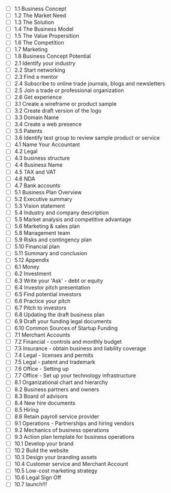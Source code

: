 - [ ] 1.1 Business Concept
- [ ] 1.2 The Market Need
- [ ] 1.3 The Solution
- [ ] 1.4 The Business Model
- [ ] 1.5 The Value Propersition
- [ ] 1.6 The Competition
- [ ] 1.7 Marketing
- [ ] 1.8 Business Concept Potential
- [ ] 2.1 Identify your industry
- [ ] 2.2 Start networking
- [ ] 2.3 Find a mentor
- [ ] 2.4 Subscribe to online trade journals, blogs and newsletters
- [ ] 2.5 Join a trade or professional organization
- [ ] 2.6 Get experience
- [ ] 3.1 Create a wireframe or product sample
- [ ] 3.2 Create draft version of the logo
- [ ] 3.3 Domain Name
- [ ] 3.4 Create a web presence
- [ ] 3.5 Patents
- [ ] 3.6 Identify test group to review sample product or service
- [ ] 4.1 Name Your Accountant
- [ ] 4.2 Legal
- [ ] 4.3 business structure
- [ ] 4.4 Business Name
- [ ] 4.5 TAX and VAT
- [ ] 4.6 NDA
- [ ] 4.7 Bank accounts
- [ ] 5.1 Business Plan Overview
- [ ] 5.2 Executive summary
- [ ] 5.3 Vision statement
- [ ] 5.4 Industry and company description
- [ ] 5.5 Market analysis and competitive advantage
- [ ] 5.6 Marketing & sales plan
- [ ] 5.8 Management team
- [ ] 5.9 Risks and contingency plan
- [ ] 5.10 Financial plan
- [ ] 5.11 Summary and conclusion
- [ ] 5.12 Appendix
- [ ] 6.1 Money
- [ ] 6.2 Investment
- [ ] 6.3 Write your 'Ask' - debt or equity
- [ ] 6.4 Investor pitch presentation
- [ ] 6.5 Find potential investors
- [ ] 6.6 Practice your pitch
- [ ] 6.7 Pitch to investors
- [ ] 6.8 Updating the draft business plan
- [ ] 6.9 Draft your funding legal documents
- [ ] 6.10 Common Sources of Startup Funding
- [ ] 7.1 Merchant Accounts
- [ ] 7.2 Financial - controls and monthly budget
- [ ] 7.3 Insurance - obtain business and liability coverage
- [ ] 7.4 Legal - licenses and permits
- [ ] 7.5 Legal - patent and trademark
- [ ] 7.6 Office - Setting up
- [ ] 7.7 Office - Set up your technology infrastructure
- [ ] 8.1 Organizational chart and hierarchy
- [ ] 8.2 Business partners and owners
- [ ] 8.3 Board of advisors
- [ ] 8.4 New hire documents
- [ ] 8.5 Hiring
- [ ] 8.6 Retain payroll service provider
- [ ] 9.1 Operations - Partnerships and hiring vendors
- [ ] 9.2 Mechanics of business operations
- [ ] 9.3 Action plan template for business operations
- [ ] 10.1 Develop your brand
- [ ] 10.2 Build the website
- [ ] 10.3 Design your branding assets
- [ ] 10.4 Customer service and Merchant Account
- [ ] 10.5 Low-cost marketing strategy
- [ ] 10.6 Legal Sign Off
- [ ] 10.7 launch!!!
